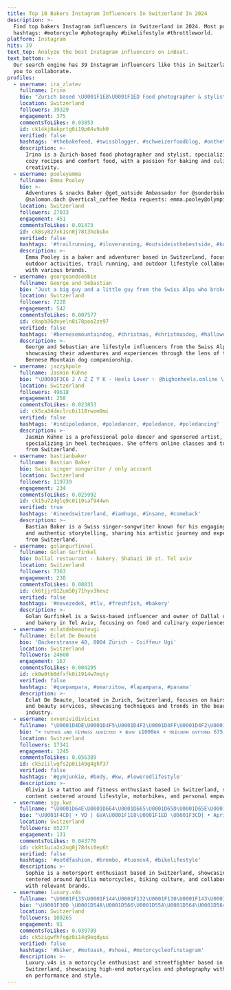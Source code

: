 ```yaml
---
title: Top 10 Bakers Instagram Influencers In Switzerland In 2024
description: >-
  Find top bakers Instagram influencers in Switzerland in 2024. Most popular
  hashtags: #motorcycle #photography #bikelifestyle #throttleworld.
platform: Instagram
hits: 39
text_top: Analyze the best Instagram influencers on inBeat.
text_bottom: >-
  Our search engine has 39 Instagram influencers like this in Switzerland for
  you to collaborate.
profiles:
  - username: ira_zlatev
    fullname: Irina
    bio: "Zurich based \U0001F1E8\U0001F1ED Food photographer & stylist \U0001F354 Passionate baker & comfort food lover ❤️ Creating cozy recipes \U0001F968"
    location: Switzerland
    followers: 39329
    engagement: 375
    commentsToLikes: 0.03853
    id: ck14kj8ekprtg0i19p64v9vh0
    verified: false
    hashtags: '#thebakefeed, #swissblogger, #schweizerfoodblog, #onthetable'
    description: >-
      Irina is a Zurich-based food photographer and stylist, specializing in
      cozy recipes and comfort food, with a passion for baking and culinary
      creativity.
  - username: pooleyemma
    fullname: Emma Pooley
    bio: >-
      Adventures & snacks Baker @get_oatside Ambassador for @sonderbikes @komoot
      @salomon.dach @vertical_coffee Media requests: emma.pooley@olympian.org
    location: Switzerland
    followers: 27033
    engagement: 451
    commentsToLikes: 0.01473
    id: ck8sy827xk1sn0j78t3hobsbx
    verified: false
    hashtags: '#trailrunning, #iloverunning, #outsideisthebestside, #komootadventure'
    description: >-
      Emma Pooley is a baker and adventurer based in Switzerland, focusing on
      outdoor activities, trail running, and outdoor lifestyle collaborations
      with various brands.
  - username: georgeandsebbie
    fullname: George and Sebastian
    bio: "Just a big guy and a little guy from the Swiss Alps who broke the mould and made a sea change \U0001F43B\U0001F43B"
    location: Switzerland
    followers: 7228
    engagement: 542
    commentsToLikes: 0.007577
    id: ckapb36dvyeln0i78poo2ze97
    verified: false
    hashtags: '#bernesemountaindog, #christmas, #christmasdog, #halloweencostume'
    description: >-
      George and Sebastian are lifestyle influencers from the Swiss Alps,
      showcasing their adventures and experiences through the lens of their
      Bernese Mountain dog companionship.
  - username: jazzykpole
    fullname: Jasmin Kühne
    bio: "\U0001F3C6 J Λ Z Z Y K - Heels Lover ✨ @highonheels.online \U0001F460 Sponsored Artist by @pole_junkie ⬇️ Online Classes & Tutorials: ⬇️"
    location: Switzerland
    followers: 49618
    engagement: 258
    commentsToLikes: 0.023853
    id: ck5ca34declrc0i118rwom9mi
    verified: false
    hashtags: '#indipoledance, #poledancer, #poledance, #poledancing'
    description: >-
      Jasmin Kühne is a professional pole dancer and sponsored artist,
      specializing in heel techniques. She offers online classes and tutorials
      from Switzerland.
  - username: bastianbaker
    fullname: Bastian Baker
    bio: Swiss singer songwriter / only account
    location: Switzerland
    followers: 119739
    engagement: 234
    commentsToLikes: 0.025992
    id: ck15u724glq9c0i19saf944wn
    verified: true
    hashtags: '#ineedswitzerland, #iamhugo, #insane, #comeback'
    description: >-
      Bastian Baker is a Swiss singer-songwriter known for his engaging music
      and authentic storytelling, sharing his artistic journey and experiences
      from Switzerland.
  - username: golangurfinkel
    fullname: Golan Gurfinkel
    bio: Dallal restaurant - bakery. Shabazi 10 st. Tel aviv
    location: Switzerland
    followers: 7363
    engagement: 230
    commentsToLikes: 0.08831
    id: ck6tjjr012um50j71hyv3hevz
    verified: false
    hashtags: '#nevezedek, #tlv, #freshfish, #bakery'
    description: >-
      Golan Gurfinkel is a Swiss-based influencer and owner of Dallal restaurant
      and bakery in Tel Aviv, focusing on food and culinary experiences.
  - username: eclatdebeauteugi
    fullname: Eclat De Beaute
    bio: 'Bäckerstrasse 40, 8004 Zürich - Coiffeur Ugi'
    location: Switzerland
    followers: 24600
    engagement: 167
    commentsToLikes: 0.004295
    id: ck0w0tb0dfxfk0i1914w7mqty
    verified: false
    hashtags: '#quepampara, #omarzitow, #lapampara, #panama'
    description: >-
      Eclat De Beaute, located in Zurich, Switzerland, focuses on hairstyling
      and beauty services, showcasing techniques and trends in the beauty
      industry.
  - username: xxvenividivicixx
    fullname: "\U0001D4DE\U0001D4F5\U0001D4F2\U0001D4FF\U0001D4F2\U0001D4EA"
    bio: "× ᴛᴀᴛᴛᴏᴏꜱ ᴀɴᴅ ꜰɪᴛɴᴇꜱꜱ ᴀᴅᴅɪᴄᴛᴇᴅ × ʙᴍᴡ s1000ʀʀ × ᴛʀɪᴜᴍᴘʜ ᴅᴀʏᴛᴏɴᴀ 675 × ᴀᴜᴅɪ ᴛᴛs 8s × ꜱᴡɪᴛᴢᴇʀʟᴀɴᴅ \U0001D4F6\U0001D4EA\U0001D4F4\U0001D4EE \U0001D502\U0001D4F8\U0001D4FE\U0001D4FB \U0001D4F8\U0001D500\U0001D4F7 \U0001D4F6\U0001D4EA\U0001D4F0\U0001D4F2\U0001D4EC ♥"
    location: Switzerland
    followers: 17341
    engagement: 1245
    commentsToLikes: 0.056389
    id: ck5ziilvqfs2p0i149g4ghf37
    verified: false
    hashtags: '#gymjunkie, #body, #kw, #loweredlifestyle'
    description: >-
      Olivia is a tattoo and fitness enthusiast based in Switzerland, sharing
      content centered around lifestyle, motorbikes, and personal empowerment.
  - username: sgy.kwz
    fullname: "\U0001D64E\U0001D664\U0001D665\U0001D65D\U0001D65E\U0001D65A"
    bio: "\U0001F4CD| • VD | GVA\U0001F1E8\U0001F1ED \U0001F3CD| • Aprilia RS 660 \U0001F1EE\U0001F1F9 \U0001F3CD️| • Aprilia Tuono V4 Factory \U0001F1EE\U0001F1F9 \U0001F91D\U0001F3FC| • @motofurialausanne | @armaspeed_official | @motogoodeal"
    location: Switzerland
    followers: 65277
    engagement: 131
    commentsToLikes: 0.043776
    id: ck8t1uia2x2ug0j78dsi0ep6t
    verified: false
    hashtags: '#ootdfashion, #brembo, #tuonov4, #bikelifestyle'
    description: >-
      Sophie is a motorsport enthusiast based in Switzerland, showcasing content
      centered around Aprilia motorcycles, biking culture, and collaborations
      with relevant brands.
  - username: luxury.v4s
    fullname: "\U0001F133\U0001F144\U0001F132\U0001F130\U0001F143\U0001F138 \U0001F141\U0001F138\U0001F133\U0001F134\U0001F141"
    bio: "\U0001F30D \U0001D54A\U0001D566\U0001D55A\U0001D564\U0001D564\U0001D556 / \U0001D54D\U0001D552\U0001D55D\U0001D552\U0001D55A\U0001D564 \U0001F1E8\U0001F1ED \U0001F3CD \U0001D53B\U0001D566\U0001D554\U0001D552\U0001D565\U0001D55A \U0001D564\U0001D565\U0001D563\U0001D556\U0001D556\U0001D565\U0001D557\U0001D55A\U0001D558\U0001D559\U0001D565\U0001D556\U0001D563 \U0001D567\U0001D7DC\U0001D564 \U0001F4F8 \U0001D54A\U0001D560\U0001D55F\U0001D56A \U0001D552\U0001D7DF\U0001D554 / \U0001D543\U0001D556\U0001D55F\U0001D564\U0001D556\U0001D564 \U0001D54B\U0001D552\U0001D55E\U0001D563\U0001D560\U0001D55F \U0001F91D\U0001F3FB ℙ\U0001D552\U0001D563\U0001D565\U0001D55F\U0001D556\U0001D563\U0001D564 \U0001D552\U0001D55F\U0001D555 \U0001D561\U0001D563\U0001D560\U0001D55E\U0001D560 \U0001D554\U0001D560\U0001D555\U0001D556 \U0001D55D\U0001D55A\U0001D564\U0001D565 \U0001D555\U0001D560\U0001D568\U0001D55F ⬇️"
    location: Switzerland
    followers: 108265
    engagement: 91
    commentsToLikes: 0.039789
    id: ck5zigwfhfogz0i14q9eqdyus
    verified: false
    hashtags: '#biker, #motoask, #shoei, #motorcycleofinstagram'
    description: >-
      Luxury.v4s is a motorcycle enthusiast and streetfighter based in
      Switzerland, showcasing high-end motorcycles and photography with a focus
      on performance and style.
---
```


